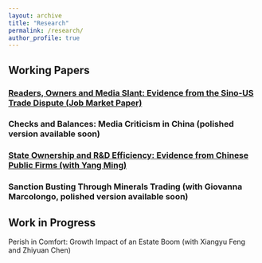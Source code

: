 ```yaml
---
layout: archive
title: "Research"
permalink: /research/
author_profile: true
---
```

## Working Papers

### [Readers, Owners and Media Slant: Evidence from the Sino-US Trade Dispute (Job Market Paper)](http://wumengecon.github.io/files/jmp.pdf)

### Checks and Balances: Media Criticism in China (polished version available soon)

### [State Ownership and R&D Efficiency: Evidence from Chinese Public Firms (with Yang Ming)](http://wumengecon.github.io/files/Yang_Wu_2021.pdf)

### Sanction Busting Through Minerals Trading (with Giovanna Marcolongo, polished version available soon)

## Work in Progress

Perish in Comfort: Growth Impact of an Estate Boom (with Xiangyu Feng and Zhiyuan Chen)


  
